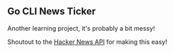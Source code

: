 ## Go CLI News Ticker

Another learning project, it's probably a bit messy!

Shoutout to the [Hacker News API](https://github.com/HackerNews/API) for making this easy!